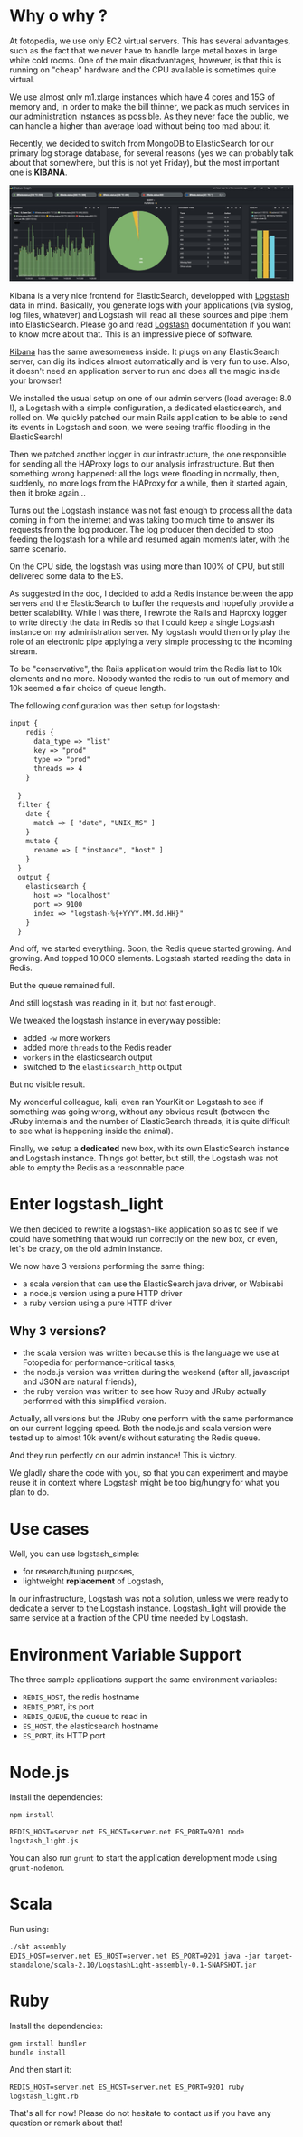 Why o why ?
==

At fotopedia, we use only EC2 virtual servers. This has several advantages, such as the fact that we never have to handle large metal boxes in large white cold rooms. One of the main disadvantages, however, is that this is running on "cheap" hardware and the CPU available is sometimes quite virtual.

We use almost only m1.xlarge instances which have 4 cores and 15G of memory and, in order to make the bill thinner, we pack as much services in our administration instances as possible. As they never face the public, we can handle a higher than average load without being too mad about it.

Recently, we decided to switch from MongoDB to ElasticSearch for our primary log storage database, for several reasons (yes we can probably talk about that somewhere, but this is not yet Friday), but the most important one is **KIBANA**.

![This is kibana !](kibana.jpg)

Kibana is a very nice frontend for ElasticSearch, developped with [Logstash](http://logstash.net/docs/1.2.2/) data in mind. Basically, you generate logs with your applications (via syslog, log files, whatever) and Logstash will read all these sources and pipe them into ElasticSearch. Please go and read [Logstash](http://logstash.net/docs/1.2.2/) documentation if you want to know more about that. This is an impressive piece of software.

[Kibana](http://www.elasticsearch.org/overview/kibana/) has the same awesomeness inside. It plugs on any ElasticSearch server, can dig its indices almost automatically and is very fun to use. Also, it doesn't need an application server to run and does all the magic inside your browser!

We installed the usual setup on one of our admin servers (load average: 8.0 !), a Logstash with a simple configuration, a dedicated elasticsearch, and rolled on. We quickly patched our main Rails application to be able to send its events in Logstash and soon, we were seeing traffic flooding in the ElasticSearch!

Then we patched another logger in our infrastructure, the one responsible for sending all the HAProxy logs to our analysis infrastructure. But then something wrong happened: all the logs were flooding in normally, then, suddenly, no more logs from the HAProxy for a while, then it started again, then it broke again...

Turns out the Logstash instance was not fast enough to process all the data coming in from the internet and was taking too much time to answer its requests from the log producer. The log producer then decided to stop feeding the logstash for a while and resumed again moments later, with the same scenario.

On the CPU side, the logstash was using more than 100% of CPU, but still delivered some data to the ES.

As suggested in the doc, I decided to add a Redis instance between the app servers and the ElasticSearch to buffer the requests and hopefully provide a better scalability. While I was there, I rewrote the Rails and Haproxy logger to write directly the data in Redis so that I could keep a single Logstash instance on my administration server. My logstash would then only play the role of an electronic pipe applying a very simple processing to the incoming stream.

To be "conservative", the Rails application would trim the Redis list to 10k elements and no more. Nobody wanted the redis to run out of memory and 10k seemed a fair choice of queue length.

The following configuration was then setup for logstash:


```
input {
    redis {
      data_type => "list"
      key => "prod"
      type => "prod"
      threads => 4
    }

  }
  filter {
    date {
      match => [ "date", "UNIX_MS" ]
    }
    mutate {
      rename => [ "instance", "host" ]
    }
  }
  output {
    elasticsearch {
      host => "localhost"
      port => 9100
      index => "logstash-%{+YYYY.MM.dd.HH}"
    }
  }
```

And off, we started everything. Soon, the Redis queue started growing. And growing. And topped 10,000 elements. Logstash started reading the data in Redis.

But the queue remained full.

And still logstash was reading in it, but not fast enough.

We tweaked the logstash instance in everyway possible:
- added `-w` more workers
- added more `threads` to the Redis reader
- `workers` in the elasticsearch output
- switched to the `elasticsearch_http` output

But no visible result.

My wonderful colleague, kali, even ran YourKit on Logstash to see if something was going wrong, without any obvious result (between the JRuby internals and the number of ElasticSearch threads, it is quite difficult to see what is happening inside the animal).

Finally, we setup a **dedicated** new box, with its own ElasticSearch instance and Logstash instance. Things got better, but still, the Logstash was not able to empty the Redis as a reasonnable pace.

Enter logstash_light
==

We then decided to rewrite a logstash-like application so as to see if we could have something that would run correctly on the new box, or even, let's be crazy, on the old admin instance.

We now have 3 versions performing the same thing:

- a scala version that can use the ElasticSearch java driver, or Wabisabi
- a node.js version using a pure HTTP driver
- a ruby version using a pure HTTP driver

Why 3 versions?
---

- the scala version was written because this is the language we use at Fotopedia for performance-critical tasks,
- the node.js version was written during the weekend (after all, javascript and JSON are natural friends),
- the ruby version was written to see how Ruby and JRuby actually performed with this simplified version.

Actually, all versions but the JRuby one perform with the same performance on our current logging speed. Both the node.js and scala version were tested up to almost 10k event/s without saturating the Redis queue.

And they run perfectly on our admin instance! This is victory.

We gladly share the code with you, so that you can experiment and maybe reuse it in context where Logstash might be too big/hungry for what you plan to do.

Use cases
==

Well, you can use logstash_simple:
- for research/tuning purposes,
- lightweight **replacement** of Logstash,

In our infrastructure, Logstash was not a solution, unless we were ready to dedicate a server to the Logstash instance. Logstash_light will provide the same service at a fraction
of the CPU time needed by Logstash.

Environment Variable Support
==

The three sample applications support the same environment variables:

- `REDIS_HOST`, the redis hostname
- `REDIS_PORT`, its port
- `REDIS_QUEUE`, the queue to read in
- `ES_HOST`, the elasticsearch hostname
- `ES_PORT`, its HTTP port


Node.js
==

Install the dependencies:
```
npm install
```

```
REDIS_HOST=server.net ES_HOST=server.net ES_PORT=9201 node logstash_light.js
```

You can also run `grunt` to start the application development mode using `grunt-nodemon`.

Scala
==

Run using:
```
./sbt assembly
EDIS_HOST=server.net ES_HOST=server.net ES_PORT=9201 java -jar target-standalone/scala-2.10/LogstashLight-assembly-0.1-SNAPSHOT.jar
```

Ruby
===

Install the dependencies:
```
gem install bundler
bundle install
```

And then start it:

```
REDIS_HOST=server.net ES_HOST=server.net ES_PORT=9201 ruby logstash_light.rb
```


That's all for now! Please do not hesitate to contact us if you have any question or remark about that!

